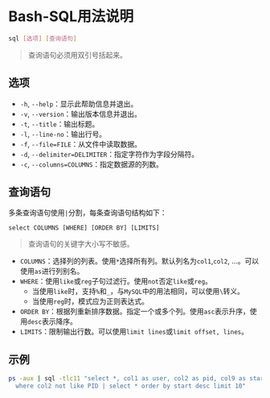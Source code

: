 # Bash-SQL用法说明

```bash
sql [选项] [查询语句]
```

> 查询语句必须用双引号括起来。

## 选项

- `-h`, `--help`：显示此帮助信息并退出。
- `-v`, `--version`：输出版本信息并退出。
- `-t`, `--title`：输出标题。
- `-l`, `--line-no`：输出行号。
- `-f`, `--file=FILE`：从文件中读取数据。
- `-d`, `--delimiter=DELIMITER`：指定字符作为字段分隔符。
- `-c`, `--columns=COLUMNS`：指定数据源的列数。

## 查询语句

多条查询语句使用`|`分割，每条查询语句结构如下：

```
select COLUMNS [WHERE] [ORDER BY] [LIMITS]
```

> 查询语句的关键字大小写不敏感。

- `COLUMNS`：选择列的列表。使用`*`选择所有列。默认列名为`col1`,`col2`, ...。可以使用`as`进行列别名。
- `WHERE`：使用`like`或`reg`子句过滤行。使用`not`否定`like`或`reg`。
    - 当使用`like`时，支持`%`和`_`，与`MySQL`中的用法相同，可以使用`\`转义。
    - 当使用`reg`时，模式应为正则表达式。
- `ORDER BY`：根据列重新排序数据。指定一个或多个列。使用`asc`表示升序，使用`desc`表示降序。
- `LIMITS`：限制输出行数。可以使用`limit lines`或`limit offset, lines`。

## 示例

```bash
ps -aux | sql -tlc11 "select *, col1 as user, col2 as pid, col9 as start, col11 as command \
  where col2 not like PID | select * order by start desc limit 10"
```
